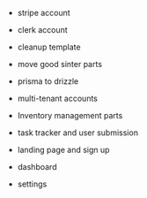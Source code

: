 - stripe account
- clerk account
- cleanup template
- move good sinter parts
- prisma to drizzle

- multi-tenant accounts

- Inventory management parts
- task tracker and user submission
- landing page and sign up
- dashboard
- settings
